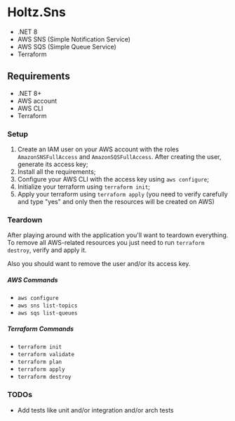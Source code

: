 # Holtz.Sns

- .NET 8
- AWS SNS (Simple Notification Service)
- AWS SQS (Simple Queue Service)
- Terraform

## Requirements

- .NET 8+
- AWS account
- AWS CLI
- Terraform

### Setup

1. Create an IAM user on your AWS account with the roles `AmazonSNSFullAccess` and `AmazonSQSFullAccess`. After creating the user, generate its access key;
2. Install all the requirements;
3. Configure your AWS CLI with the access key using `aws configure`;
4. Initialize your terraform using `terraform init`;
5. Apply your terraform using `terraform apply` (you need to verify carefully and type "yes" and only then the resources will be created on AWS)

### Teardown

After playing around with the application you'll want to teardown everything. To remove all AWS-related resources you just need to run `terraform destroy`, verify and apply it.

Also you should want to remove the user and/or its access key.

##### AWS Commands

- `aws configure`
- `aws sns list-topics`
- `aws sqs list-queues`

##### Terraform Commands

- `terraform init`
- `terraform validate`
- `terraform plan`
- `terraform apply`
- `terraform destroy`

### TODOs

- Add tests like unit and/or integration and/or arch tests
